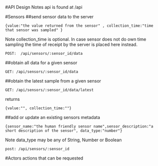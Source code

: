 #API Design Notes
api is found at /api


#Sensors
##send sensor data to the server
```
{value:"the value returned from the sensor" , collection_time:"time that sensor was sampled" }
```
Note collection_time is optional. In case sensor does not do own time sampling the time of receipt by the server is placed here instead.

 ```
POST:  /api/sensors/:sensor_id/data
 ```


##obtain all data for a given sensor
```
GET: /api/sensors/:sensor_id/data
```


##obtain the latest sample from a given sensor
```
GET: /api/sensors/:sensor_id/data/latest
```
returns
```
{value:"", collection_time:""}
```

##add or update an existing sensors metadata
```
{sensor_name:"the human friendly sensor name",sensor_description:"a short description of the sensor", data_type:"number"}
```
Note data_type may be any of String, Number or Boolean
```
post: /api/sensors/:sensor_id
```



#Actors
actions that can be requested
